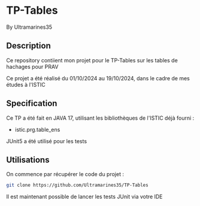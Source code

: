 # TP-Tables

By Ultramarines35

## Description

Ce repository contiient mon projet pour le TP-Tables sur les tables de hachages pour PRAV

Ce projet a été réalisé du 01/10/2024 au 19/10/2024, dans le cadre de mes études à l'ISTIC

## Specification

Ce TP a été fait en JAVA 17, utilisant les bibliothèques de l'ISTIC déjà fourni : 
- istic.prg.table_ens

JUnit5 a été utilisé pour les tests

## Utilisations

On commence par récupérer le code du projet :

```bash 
git clone https://github.com/Ultramarines35/TP-Tables
```

Il est maintenant possible de lancer les tests JUnit via votre IDE

